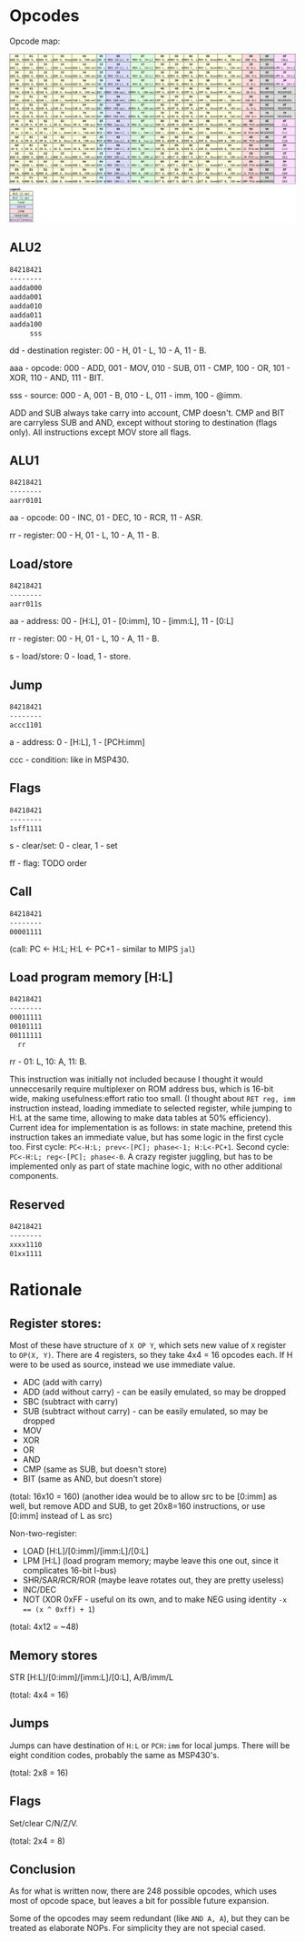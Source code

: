 # Opcodes

Opcode map:

![map](images/opcode_map.png?raw=true)

## ALU2

```
84218421
--------
aadda000
aadda001
aadda010
aadda011
aadda100
     sss
```

dd - destination register: 00 - H, 01 - L, 10 - A, 11 - B.

aaa - opcode: 000 - ADD, 001 - MOV, 010 - SUB, 011 - CMP, 100 - OR, 101 - XOR, 110 - AND, 111 - BIT.

sss - source: 000 - A, 001 - B, 010 - L, 011 - imm, 100 - @imm.

ADD and SUB always take carry into account, CMP doesn't. CMP and BIT are carryless SUB and AND, except
without storing to destination (flags only). All instructions except MOV store all flags.

## ALU1

```
84218421
--------
aarr0101
```

aa - opcode: 00 - INC, 01 - DEC, 10 - RCR, 11 - ASR.

rr - register: 00 - H, 01 - L, 10 - A, 11 - B.

## Load/store

```
84218421
--------
aarr011s
```

aa - address: 00 - [H:L], 01 - [0:imm], 10 - [imm:L], 11 - [0:L]

rr - register: 00 - H, 01 - L, 10 - A, 11 - B.

s - load/store: 0 - load, 1 - store.

## Jump

```
84218421
--------
accc1101
```

a - address: 0 - [H:L], 1 - [PCH:imm]

ccc - condition: like in MSP430.

## Flags

```
84218421
--------
1sff1111
```

s - clear/set: 0 - clear, 1 - set

ff - flag: TODO order

## Call

```
84218421
--------
00001111
```

(call: PC <- H:L; H:L <- PC+1 - similar to MIPS `jal`)

## Load program memory [H:L]

```
84218421
--------
00011111
00101111
00111111
  rr
```

rr - 01: L, 10: A, 11: B.

This instruction was initially not included because I thought it would unneccesarily require
multiplexer on ROM address bus, which is 16-bit wide, making usefulness:effort ratio too small.
(I thought about `RET reg, imm` instruction instead, loading immediate to selected register, while
jumping to H:L at the same time, allowing to make data tables at 50% efficiency). Current idea for
implementation is as follows: in state machine, pretend this instruction takes an immediate value,
but has some logic in the first cycle too. First cycle: `PC<-H:L; prev<-[PC]; phase<-1; H:L<-PC+1`.
Second cycle: `PC<-H:L; reg<-[PC]; phase<-0`. A crazy register juggling, but has to be implemented
only as part of state machine logic, with no other additional components.

## Reserved

```
84218421
--------
xxxx1110
01xx1111
```

# Rationale

## Register stores:

Most of these have structure of `X OP Y`, which sets new value of `X` register to `OP(X, Y)`.
There are 4 registers, so they take 4x4 = 16 opcodes each. If H were to be used as source,
instead we use immediate value.
- ADC (add with carry)
- ADD (add without carry) - can be easily emulated, so may be dropped
- SBC (subtract with carry)
- SUB (subtract without carry) - can be easily emulated, so may be dropped
- MOV
- XOR
- OR
- AND
- CMP (same as SUB, but doesn't store)
- BIT (same as AND, but doesn't store)

(total: 16x10 = 160)
(another idea would be to allow src to be [0:imm] as well, but remove ADD and SUB, to get 20x8=160
instructions, or use [0:imm] instead of L as src)

Non-two-register:
- LOAD [H:L]/[0:imm]/[imm:L]/[0:L]
- LPM [H:L] (load program memory; maybe leave this one out, since it complicates 16-bit I-bus)
- SHR/SAR/RCR/ROR (maybe leave rotates out, they are pretty useless)
- INC/DEC
- NOT (XOR 0xFF - useful on its own, and to make NEG using identity `-x == (x ^ 0xff) + 1`)

(total: 4x12 = ~48)

## Memory stores

STR [H:L]/[0:imm]/[imm:L]/[0:L], A/B/imm/L

(total: 4x4 = 16)

## Jumps

Jumps can have destination of `H:L` or `PCH:imm` for local jumps. There will be eight condition
codes, probably the same as MSP430's.

(total: 2x8 = 16)

## Flags

Set/clear C/N/Z/V.

(total: 2x4 = 8)

## Conclusion

As for what is written now, there are 248 possible opcodes, which uses most of opcode space, but
leaves a bit for possible future expansion.

Some of the opcodes may seem redundant (like `AND A, A`), but they can be treated as elaborate NOPs.
For simplicity they are not special cased.
